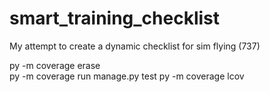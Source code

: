 # smart_training_checklist

My attempt to create a dynamic checklist for sim flying (737)



py -m coverage erase                   
py -m coverage run manage.py test
py -m coverage lcov